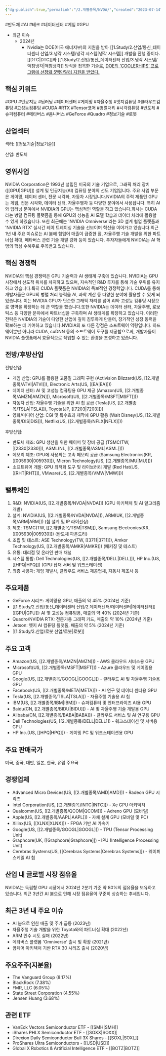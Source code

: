 ```yaml
---
{"dg-publish":true,"permalink":"/2.개별종목/NVDA/","created":"2023-07-14T09:44:57.206+09:00","updated":"2025-06-03T20:06:00.433+09:00"}
---
```


#반도체 #AI #테크 #데이터센터 #게임 #GPU 



- 최근 이슈
	- 2024년
		- Nvidia는 DOE(미국 에너지부)의 지원을 받아 [[1.Study/2.산업/통신_데이터센터 산업/3.냉각 시스템/냉각 시스템\|냉각 시스템]] 개발을 진행 중이다. [[DTC\|DTC]]와 [[1.Study/2.산업/통신_데이터센터 산업/3.냉각 시스템/액침냉각\|액침냉각]] 방식을 접목한 기술로, [DOE의 ‘COOLERHIPS’ 프로그램에 선정돼 5백만달러 지원을 받았다.](2.26_%20AI%20뜨거울수록%20좋아.pdf#page=26&selection=42,0,95,1&color=yellow)


## 핵심 키워드

#GPU #인공지능 #딥러닝 #데이터센터 #게이밍 #자율주행 #엣지컴퓨팅 #클라우드컴퓨팅 #고성능컴퓨팅 #CUDA #RTX #Tensor코어 #병렬처리 #시각컴퓨팅 #반도체 #슈퍼컴퓨터 #메타버스 #옴니버스 #GeForce #Quadro #정보기술 #로봇 

## 산업섹터

섹터: [[정보기술\|정보기술]]

산업: 반도체

## 영위사업

NVIDIA Corporation은 1993년 설립된 미국의 기술 기업으로, 그래픽 처리 장치([[GPU\|GPU]]) 설계 및 인공지능(AI) 컴퓨팅 분야의 선도 기업입니다. 주요 사업 부문은 게이밍, 데이터 센터, 전문 시각화, 자동차 시장입니다.NVIDIA의 주력 제품인 GPU는 게임, 전문 시각화, 데이터 센터, 자율주행차 등 다양한 분야에서 사용됩니다. 특히 AI와 딥러닝 분야에서 NVIDIA의 GPU는 핵심적인 역할을 하고 있습니다.회사는 CUDA라는 병렬 컴퓨팅 플랫폼을 통해 GPU의 성능을 AI 모델 학습과 데이터 처리에 활용할 수 있게 하였습니다. 또한 최근에는 'NVIDIA Omniverse'라는 3D 설계 협업 플랫폼과 'NVIDIA RTX' 실시간 레이 트레이싱 기술을 선보이며 혁신을 이어가고 있습니다.최근 1년 내 주요 이슈로는 AI 붐에 힘입어 매출이 급증한 점, 자율주행 기술 개발을 위한 파트너십 확대, 메타버스 관련 기술 개발 강화 등이 있습니다. 투자자들에게 NVIDIA는 AI 혁명의 핵심 수혜주로 주목받고 있습니다.

## 핵심 경쟁력

NVIDIA의 핵심 경쟁력은 GPU 기술력과 AI 생태계 구축에 있습니다. NVIDIA는 GPU 시장에서 선도적 위치를 차지하고 있으며, 지속적인 R&D 투자를 통해 기술 우위를 유지하고 있습니다.특히 CUDA 플랫폼은 NVIDIA의 독보적인 경쟁력입니다. CUDA를 통해 개발자들은 GPU의 병렬 처리 능력을 AI, 과학 계산 등 다양한 분야에 활용할 수 있게 되었습니다. 이는 NVIDIA GPU가 단순한 그래픽 처리를 넘어 AI와 고성능 컴퓨팅 시장으로 영역을 확장하는 데 큰 역할을 했습니다.또한 NVIDIA는 데이터 센터, 자율주행, 로보틱스 등 다양한 분야에서 파트너십을 구축하며 AI 생태계를 확장하고 있습니다. 이러한 전략은 NVIDIA의 기술이 다양한 산업에 깊이 침투하게 만들어, 장기적인 성장 동력을 확보하는 데 기여하고 있습니다.NVIDIA의 또 다른 강점은 소프트웨어 역량입니다. 하드웨어뿐만 아니라 CUDA, cuDNN 등의 소프트웨어 도구를 제공함으로써, 개발자들이 NVIDIA 플랫폼에서 효율적으로 작업할 수 있는 환경을 조성하고 있습니다.

## 전방/후방산업

전방산업:

- 게임 산업: GPU를 활용한 고품질 그래픽 구현 (Activision Blizzard(US, [[2.개별종목/ATVI\|ATVI]]), Electronic Arts(US, [[EA\|EA]]))
- 데이터 센터: AI 및 고성능 컴퓨팅용 GPU 제공 (Amazon(US, [[2.개별종목/AMZN\|AMZN]]), Microsoft(US, [[2.개별종목/MSFT\|MSFT]]))
- 자동차 산업: 자율주행 기술을 위한 AI 칩 공급 (Tesla(US, [[2.개별종목/TSLA\|TSLA]]), Toyota(JP, [[7203\|7203]]))
- 영화/미디어 산업: CGI 및 특수효과 제작에 GPU 활용 (Walt Disney(US, [[2.개별종목/DIS\|DIS]]), Netflix(US, [[2.개별종목/NFLX\|NFLX]]))

후방산업:

- 반도체 제조: GPU 생산을 위한 웨이퍼 및 장비 공급 (TSMC(TW, [[2330\|2330]]), ASML(NL, [[2.개별종목/ASML\|ASML]]))
- 메모리 제조: GPU에 사용되는 고속 메모리 공급 (Samsung Electronics(KR, [[005930\|005930]]), Micron Technology(US, [[2.개별종목/MU\|MU]]))
- 소프트웨어 개발: GPU 최적화 도구 및 라이브러리 개발 (Red Hat(US, [[RHT\|RHT]]), VMware(US, [[2.개별종목/VMW\|VMW]]))

## 밸류체인

1. R&D: NVIDIA(US, [[2.개별종목/NVDA\|NVDA]]) (GPU 아키텍처 및 AI 알고리즘 개발)
2. 설계: NVIDIA(US, [[2.개별종목/NVDA\|NVDA]]), ARM(UK, [[2.개별종목/ARM\|ARM]]) (칩 설계 및 IP 라이선싱)
3. 제조: TSMC(TW, [[2.개별종목/TSM\|TSM]]), Samsung Electronics(KR, [[005930\|005930]]) (반도체 파운드리)
4. 조립 및 테스트: ASE Technology(TW, [[3711\|3711]]), Amkor Technology(US, [[2.개별종목/AMKR\|AMKR]]) (패키징 및 테스트)
5. 유통: 대리점 및 온라인 판매 채널
6. 시스템 통합: Dell Technologies(US, [[2.개별종목/DELL\|DELL]]), HP Inc.(US, [[HPQ\|HPQ]]) (GPU 탑재 서버 및 워크스테이션)
7. 최종 사용자: 게임 개발사, 클라우드 서비스 제공업체, 자동차 제조사 등

## 주요제품

- GeForce 시리즈: 게이밍용 GPU, 매출의 약 45% (2024년 기준)
- [[1.Study/2.산업/통신_데이터센터 산업/2.데이터센터/데이터센터\|데이터센터]] [[GPU\|GPU]]: AI 및 고성능 컴퓨팅용, 매출의 약 40% (2024년 기준)
- Quadro/NVIDIA RTX: 전문가용 그래픽 카드, 매출의 약 10% (2024년 기준)
- Jetson: 엣지 AI 컴퓨팅 플랫폼, 매출의 약 5% (2024년 기준)
- [[1.Study/2.산업/로봇 산업/로봇\|로봇]]

## 주요 고객

- Amazon(US, [[2.개별종목/AMZN\|AMZN]]) - AWS 클라우드 서비스용 GPU
- Microsoft(US, [[2.개별종목/MSFT\|MSFT]]) - Azure 클라우드 및 게이밍용 GPU
- Google(US, [[2.개별종목/GOOGL\|GOOGL]]) - 클라우드 AI 및 자율주행 기술용 GPU
- Facebook(US, [[2.개별종목/META\|META]]) - AI 연구 및 데이터 센터용 GPU
- Tesla(US, [[2.개별종목/TSLA\|TSLA]]) - 자율주행 기술용 AI 칩
- IBM(US, [[2.개별종목/IBM\|IBM]]) - 슈퍼컴퓨터 및 엔터프라이즈 AI용 GPU
- Baidu(CN, [[2.개별종목/BIDU\|BIDU]]) - AI 및 자율주행 기술 개발용 GPU
- Alibaba(CN, [[2.개별종목/BABA\|BABA]]) - 클라우드 서비스 및 AI 연구용 GPU
- Dell Technologies(US, [[2.개별종목/DELL\|DELL]]) - 워크스테이션 및 서버용 GPU
- HP Inc.(US, [[HPQ\|HPQ]]) - 게이밍 PC 및 워크스테이션용 GPU

## 주요 판매국가

미국, 중국, 대만, 일본, 한국, 유럽 주요국

## 경쟁업체

- Advanced Micro Devices(US, [[2.개별종목/AMD\|AMD]]) - Radeon GPU 시리즈
- Intel Corporation(US, [[2.개별종목/INTC\|INTC]]) - Xe GPU 아키텍처
- Qualcomm(US, [[2.개별종목/QCOM\|QCOM]]) - Adreno GPU (모바일)
- Apple(US, [[2.개별종목/AAPL\|AAPL]]) - 자체 설계 GPU (모바일 및 PC)
- Xilinx(US, [[XLNX\|XLNX]]) - FPGA 기반 AI 가속기
- Google(US, [[2.개별종목/GOOGL\|GOOGL]]) - TPU (Tensor Processing Unit)
- Graphcore(UK, [[Graphcore\|Graphcore]]) - IPU (Intelligence Processing Unit)
- Cerebras Systems(US, [[Cerebras Systems\|Cerebras Systems]]) - 웨이퍼 스케일 AI 칩

## 산업 내 글로벌 시장 점유율

NVIDIA는 독립형 GPU 시장에서 2024년 2분기 기준 약 80%의 점유율을 보유하고 있습니다. 최근 3년간 AI 붐으로 인해 시장 점유율이 꾸준히 상승하는 추세입니다.

## 최근 3년 내 주요 이슈

- AI 붐으로 인한 매출 및 주가 급등 (2023년)
- 자율주행 기술 개발을 위한 Toyota와의 파트너십 확대 (2022년)
- ARM 인수 시도 실패 (2022년)
- 메타버스 플랫폼 'Omniverse' 출시 및 확장 (2021년)
- 암페어 아키텍처 기반 RTX 30 시리즈 출시 (2020년)

## 주요주주(지분율)

- The Vanguard Group (8.17%)
- BlackRock (7.38%)
- FMR, LLC (6.05%)
- State Street Corporation (4.55%)
- Jensen Huang (3.68%)

## 관련 ETF

- VanEck Vectors Semiconductor ETF - [[SMH\|SMH]]
- iShares PHLX Semiconductor ETF - [[SOXX\|SOXX]]
- Direxion Daily Semiconductor Bull 3X Shares - [[SOXL\|SOXL]]
- ProShares Ultra Semiconductors - [[USD\|USD]]
- Global X Robotics & Artificial Intelligence ETF - [[BOTZ\|BOTZ]]